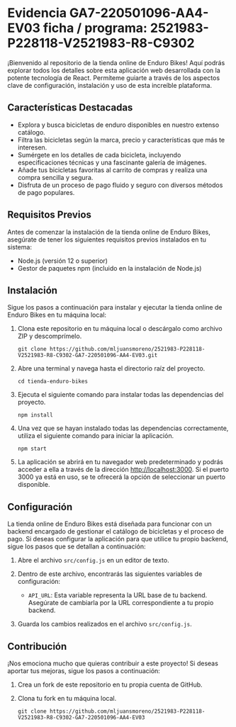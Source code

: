 # Evidencia  GA7-220501096-AA4-EV03 ficha / programa: 2521983-P228118-V2521983-R8-C9302

¡Bienvenido al repositorio de la tienda online de Enduro Bikes! Aquí podrás explorar todos los detalles sobre esta aplicación web desarrollada con la potente tecnología de React. Permíteme guiarte a través de los aspectos clave de configuración, instalación y uso de esta increíble plataforma.

## Características Destacadas

- Explora y busca bicicletas de enduro disponibles en nuestro extenso catálogo.
- Filtra las bicicletas según la marca, precio y características que más te interesen.
- Sumérgete en los detalles de cada bicicleta, incluyendo especificaciones técnicas y una fascinante galería de imágenes.
- Añade tus bicicletas favoritas al carrito de compras y realiza una compra sencilla y segura.
- Disfruta de un proceso de pago fluido y seguro con diversos métodos de pago populares.

## Requisitos Previos

Antes de comenzar la instalación de la tienda online de Enduro Bikes, asegúrate de tener los siguientes requisitos previos instalados en tu sistema:

- Node.js (versión 12 o superior)
- Gestor de paquetes npm (incluido en la instalación de Node.js)

## Instalación

Sigue los pasos a continuación para instalar y ejecutar la tienda online de Enduro Bikes en tu máquina local:

1. Clona este repositorio en tu máquina local o descárgalo como archivo ZIP y descomprímelo.
   ```
   git clone https://github.com/mljuansmoreno/2521983-P228118-V2521983-R8-C9302-GA7-220501096-AA4-EV03.git
   ```

2. Abre una terminal y navega hasta el directorio raíz del proyecto.
   ```
   cd tienda-enduro-bikes
   ```

3. Ejecuta el siguiente comando para instalar todas las dependencias del proyecto.
   ```
   npm install
   ```

4. Una vez que se hayan instalado todas las dependencias correctamente, utiliza el siguiente comando para iniciar la aplicación.
   ```
   npm start
   ```

5. La aplicación se abrirá en tu navegador web predeterminado y podrás acceder a ella a través de la dirección [http://localhost:3000](http://localhost:3000). Si el puerto 3000 ya está en uso, se te ofrecerá la opción de seleccionar un puerto disponible.

## Configuración

La tienda online de Enduro Bikes está diseñada para funcionar con un backend encargado de gestionar el catálogo de bicicletas y el proceso de pago. Si deseas configurar la aplicación para que utilice tu propio backend, sigue los pasos que se detallan a continuación:

1. Abre el archivo `src/config.js` en un editor de texto.

2. Dentro de este archivo, encontrarás las siguientes variables de configuración:

   - `API_URL`: Esta variable representa la URL base de tu backend. Asegúrate de cambiarla por la URL correspondiente a tu propio backend.

3. Guarda los cambios realizados en el archivo `src/config.js`.

## Contribución

¡Nos emociona mucho que quieras contribuir a este proyecto! Si deseas aportar tus mejoras, sigue los pasos a continuación:

1. Crea un fork de este repositorio en tu propia cuenta de GitHub.

2. Clona tu fork en tu máquina local.
   ```
   git clone https://github.com/mljuansmoreno/2521983-P228118-V2521983-R8-C9302-GA7-220501096-AA4-EV03